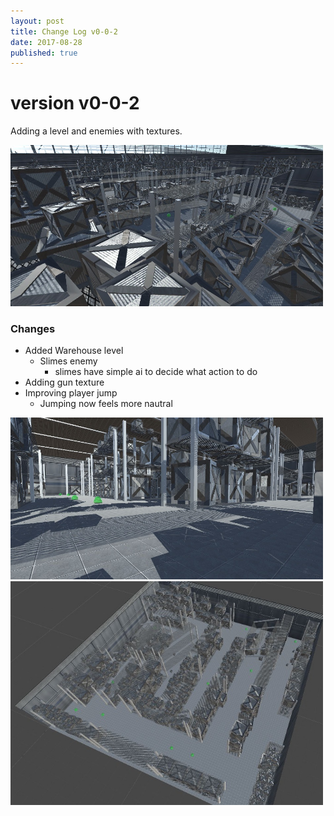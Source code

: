 ```yaml
---
layout: post
title: Change Log v0-0-2
date: 2017-08-28
published: true
---
```


# version v0-0-2 

Adding a level and enemies with textures.

<img src="/assets/images/v0-0-2-warehouse-1.JPG" class="img-responsive" width="500"> 

### Changes

* Added Warehouse level
    * Slimes enemy
        * slimes have simple ai to decide what action to do
* Adding gun texture
* Improving player jump
    * Jumping now feels more nautral


<img src="/assets/images/v0-0-2-warehouse-2.JPG" class="img-responsive" width="500">



<img src="/assets/images/v0-0-2-warehouse-3.JPG" class="img-responsive" width="500"> 